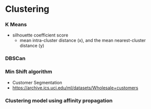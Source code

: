 # Clustering 
### K Means
- silhouette coefficient score
    - mean intra-cluster distance (x), and the mean nearest-cluster distance (y)

### DBSCan


### Min Shift algorithm
- Customer Segmentation 
- https://archive.ics.uci.edu/ml/datasets/Wholesale+customers

### Clustering model using affinity propagation 

